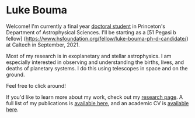 # Luke Bouma

Welcome!  I'm currently a final year [doctoral
student](https://web.astro.princeton.edu/people/luke-bouma) in Princeton's
Department of Astrophysical Sciences.  I'll be starting as a [51 Pegasi b
fellow] (https://www.hsfoundation.org/fellow/luke-bouma-ph-d-candidate/) at
Caltech in September, 2021.

Most of my research is in exoplanetary and stellar astrophysics.  I am
especially interested in observing and understanding the births, lives, and
deaths of planetary systems.  I do this using telescopes in space and on the
ground.

Feel free to click around!

If you'd like to learn more about my work, check out my [research
page](http://lgbouma.com/research/).  A full list of my publications is
[available
here](https://ui.adsabs.harvard.edu/public-libraries/uXPWdyI2RH2T-Sv0rcwUwA),
and an academic CV is [available here](/pdfs/LukeBouma_CV_20210415.pdf).
